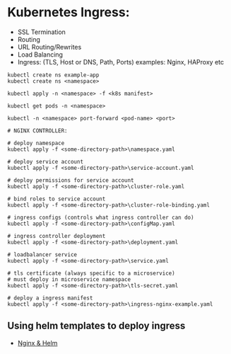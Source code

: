 # Kubernetes Ingress:

- SSL Termination
- Routing
- URL Routing/Rewrites
- Load Balancing
- Ingress: (TLS, Host or DNS, Path, Ports) examples: Nginx, HAProxy etc

```
kubectl create ns example-app
kubectl create ns <namespace>

kubectl apply -n <namespace> -f <k8s manifest>

kubectl get pods -n <namespace>

kubectl -n <namespace> port-forward <pod-name> <port>

# NGINX CONTROLLER:

# deploy namespace
kubectl apply -f <some-directory-path>\namespace.yaml

# deploy service account
kubectl apply -f <some-directory-path>\service-account.yaml

# deploy permissions for service account
kubectl apply -f <some-directory-path>\cluster-role.yaml

# bind roles to service account
kubectl apply -f <some-directory-path>\cluster-role-binding.yaml

# ingress configs (controls what ingress controller can do)
kubectl apply -f <some-directory-path>\configMap.yaml

# ingress controller deployment
kubectl apply -f <some-directory-path>\deployment.yaml

# loadbalancer service
kubectl apply -f <some-directory-path>\service.yaml

# tls certificate (always specific to a microservice)
# must deploy in microservice namespace
kubectl apply -f <some-directory-path>\tls-secret.yaml

# deploy a ingress manifest
kubectl apply -f <some-directory-path>\ingress-nginx-example.yaml
```

## Using helm templates to deploy ingress

- [Nginx & Helm](./controller/nginx/README.md)
